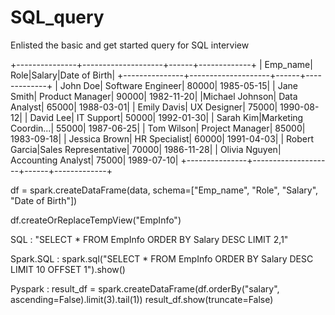 # SQL_query
Enlisted the basic and get started query for SQL interview


+---------------+--------------------+------+-------------+
|       Emp_name|                Role|Salary|Date of Birth|
+---------------+--------------------+------+-------------+
|       John Doe|   Software Engineer| 80000|   1985-05-15|
|     Jane Smith|     Product Manager| 90000|   1982-11-20|
|Michael Johnson|        Data Analyst| 65000|   1988-03-01|
|    Emily Davis|         UX Designer| 75000|   1990-08-12|
|      David Lee|          IT Support| 50000|   1992-01-30|
|      Sarah Kim|Marketing Coordin...| 55000|   1987-06-25|
|     Tom Wilson|     Project Manager| 85000|   1983-09-18|
|  Jessica Brown|       HR Specialist| 60000|   1991-04-03|
|  Robert Garcia|Sales Representative| 70000|   1986-11-28|
|  Olivia Nguyen|  Accounting Analyst| 75000|   1989-07-10|
+---------------+--------------------+------+-------------+

df = spark.createDataFrame(data, schema=["Emp_name", "Role", "Salary", "Date of Birth"])

df.createOrReplaceTempView("EmpInfo")

SQL : "SELECT * FROM EmpInfo ORDER BY Salary DESC LIMIT 2,1"

Spark.SQL  : spark.sql("SELECT * FROM EmpInfo ORDER BY Salary DESC LIMIT 10 OFFSET 1").show()

Pyspark : result_df = spark.createDataFrame(df.orderBy("salary", ascending=False).limit(3).tail(1))
          result_df.show(truncate=False)


